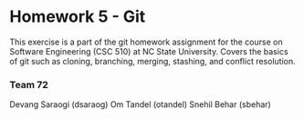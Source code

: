 # Homework 5 - Git

This exercise is a part of the git homework assignment for the course on Software Engineering (CSC 510) at NC State University. Covers the basics of git such as cloning, branching, merging, stashing, and conflict resolution.

### Team 72
Devang Saraogi (dsaraog)
Om Tandel (otandel)
Snehil Behar (sbehar)
